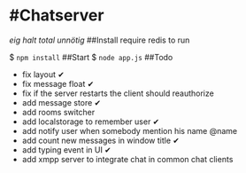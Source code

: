 #Chatserver
===
_eig halt total unnötig_
##Install
require redis to run

$ `npm install`
##Start
$ `node app.js`
##Todo
- fix layout ✔
- fix message float ✔
- fix if the server restarts the client should reauthorize 
- add message store ✔
- add rooms switcher
- add localstorage to remember user ✔
- add notify user when somebody mention his name @name
- add count new messages in window title ✔
- add typing event in UI ✔
- add xmpp server to integrate chat in common chat clients
